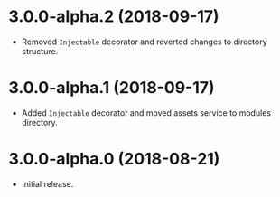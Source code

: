 # 3.0.0-alpha.2 (2018-09-17)

- Removed `Injectable` decorator and reverted changes to directory structure.

# 3.0.0-alpha.1 (2018-09-17)

- Added `Injectable` decorator and moved assets service to modules directory.


# 3.0.0-alpha.0 (2018-08-21)

- Initial release.
